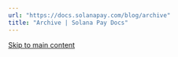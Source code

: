 ```yaml
---
url: "https://docs.solanapay.com/blog/archive"
title: "Archive | Solana Pay Docs"
---
```


[Skip to main content](https://docs.solanapay.com/blog/archive#)